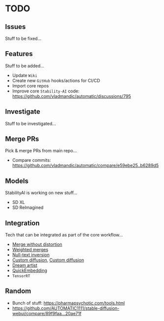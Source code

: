 # TODO

## Issues

Stuff to be fixed...


## Features

Stuff to be added...

- Update `Wiki`
- Create new `GitHub` hooks/actions for CI/CD  
- Import core repos
- Improve core `Stability-AI` code: <https://github.com/vladmandic/automatic/discussions/795>

## Investigate

Stuff to be investigated...

## Merge PRs

Pick & merge PRs from main repo...

- Compare commits: <https://github.com/vladmandic/automatic/compare/e59ebe25..b6289d5>

## Models

StabilityAI is working on new stuff...

- SD XL
- SD ReImagined

## Integration

Tech that can be integrated as part of the core workflow...

- [Merge without distortion](https://github.com/ogkalu2/Merge-Stable-Diffusion-models-without-distortion)
- [Weighted merges](https://github.com/bbc-mc/sdweb-merge-block-weighted-gui/tree/master)
- [Null-text inversion](https://github.com/ouhenio/null-text-inversion-colab)
- [Custom diffusion](https://github.com/guaneec/custom-diffusion-webui), [Custom diffusion](https://www.cs.cmu.edu/~custom-diffusion/)
- [Dream artist](https://github.com/7eu7d7/DreamArtist-sd-webui-extension)
- [QuickEmbedding](https://github.com/ethansmith2000/QuickEmbedding)
- `TensorRT`

## Random

- Bunch of stuff: <https://pharmapsychotic.com/tools.html>
- <https://github.com/AUTOMATIC1111/stable-diffusion-webui/compare/89f9faa...20ae71f>
